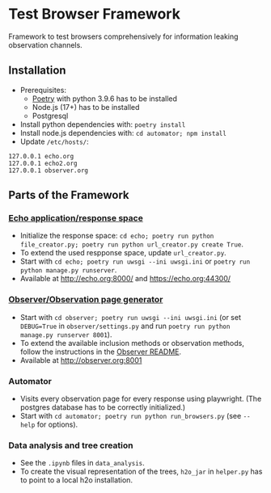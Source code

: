 # Test Browser Framework

Framework to test browsers comprehensively for information leaking observation channels.

## Installation
- Prerequisites:
  - [Poetry](https://python-poetry.org/) with python 3.9.6 has to be installed
  - Node.js (17+) has to be installed
  - Postgresql
- Install python dependencies with: `poetry install`
- Install node.js dependencies with: `cd automator; npm install`
- Update `/etc/hosts/`:
```
127.0.0.1 echo.org
127.0.0.1 echo2.org
127.0.0.1 observer.org
```

## Parts of the Framework

### [Echo application/response space](echo/README.md)
- Initialize the response space: `cd echo; poetry run python file_creator.py; poetry run python url_creator.py create True`.
- To extend the used respponse space, update `url_creator.py`.
- Start with `cd echo; poetry run uwsgi --ini uwsgi.ini` or `poetry run python manage.py runserver`.
- Available at http://echo.org:8000/ and https://echo.org:44300/

### [Observer/Observation page generator](observer/README.md)
- Start with `cd observer; poetry run uwsgi --ini uwsgi.ini` (or set `DEBUG=True` in `observer/settings.py` and run `poetry run python manage.py runserver 8001`).
- To extend the available inclusion methods or observation methods, follow the instructions in the [Observer README](observer/README.md).
- Available at http://observer.org:8001

### Automator
- Visits every observation page for every response using playwright. (The postgres database has to be correctly initialized.)
- Start with `cd automator; poetry run python run_browsers.py` (see `--help` for options).

### Data analysis and tree creation
- See the `.ipynb` files in `data_analysis`.
- To create the visual representation of the trees, `h2o_jar` in `helper.py` has to point to a local h2o installation.